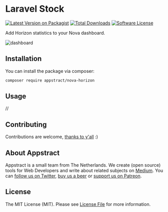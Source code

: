 # Laravel Stock

[![Latest Version on Packagist](https://img.shields.io/packagist/v/appstract/nova-horizon.svg?style=flat-square)](https://packagist.org/packages/appstract/nova-horizon)
[![Total Downloads](https://img.shields.io/packagist/dt/appstract/nova-horizon.svg?style=flat-square)](https://packagist.org/packages/appstract/nova-horizon)
[![Software License](https://img.shields.io/badge/license-MIT-brightgreen.svg?style=flat-square)](LICENSE.md)

Add Horizon statistics to your Nova dashboard.

![dashboard](https://appstract.github.io/nova-horizon/docs/dashboard.png)

## Installation

You can install the package via composer:

``` bash
composer require appstract/nova-horizon
```

## Usage

//

## Contributing

Contributions are welcome, [thanks to y'all](https://github.com/appstract/nova-horizon/graphs/contributors) :)

## About Appstract

Appstract is a small team from The Netherlands. We create (open source) tools for Web Developers and write about related subjects on [Medium](https://medium.com/appstract). You can [follow us on Twitter](https://twitter.com/appstractnl), [buy us a beer](https://www.paypal.me/appstract/10) or [support us on Patreon](https://www.patreon.com/appstract).

## License

The MIT License (MIT). Please see [License File](LICENSE.md) for more information.
